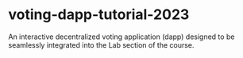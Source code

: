 # voting-dapp-tutorial-2023
An interactive decentralized voting application (dapp) designed to be seamlessly integrated into the Lab section of the course.
